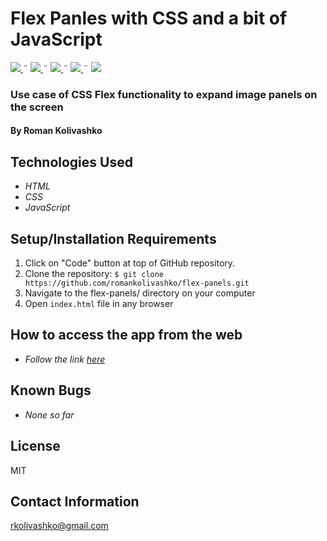 # Flex Panles with CSS and a bit of JavaScript

<html>
<!-- Project Shields -->
    <p align="left">
        <a href="https://github.com/romankolivashko/flex-panels">
            <img src="https://img.shields.io/github/repo-size/romankolivashko/flex-panels?style=plastic">
        </a>
		  ¨
        <a href="https://github.com/romankolivashko/flex-panels/commits/main">
            <img src="https://img.shields.io/github/last-commit/romankolivashko/flex-panels?color=yellow&style=plastic">
        </a>
        ¨
        <a href="https://github.com/romankolivashko/flex-panels/stargazers">
            <img src="https://img.shields.io/github/stars/romankolivashko/flex-panels?color=yellow&style=plastic">
        </a>
        ¨
        <a href="https://github.com/romankolivashko/flex-panels/issues">
           <img src="https://img.shields.io/github/issues/romankolivashko/flex-panels?color=yellow&style=plastic">
        </a>
        ¨
        <a href="https://linkedin.com/in/rkolivashko">
            <img src="https://img.shields.io/badge/-LinkedIn-black.svg?style=plastic&logo=linkedin&colorB=2867B2">
        </a>
    </p> 
</html>

### Use case of CSS Flex functionality to expand image panels on the screen

#### By Roman Kolivashko

## Technologies Used

* _HTML_
* _CSS_
* _JavaScript_

## Setup/Installation Requirements

1. Click on "Code" button at top of GitHub repository. 
2. Clone the repository: `$ git clone https://github.com/romankolivashko/flex-panels.git`
3. Navigate to the flex-panels/ directory on your computer
4. Open `index.html` file in any browser

## How to access the app from the web
* _Follow the link [here](https://awesome-agnesi-e271fd.netlify.app/)_ 
## Known Bugs

* _None so far_

## License
MIT
## Contact Information
rkolivashko@gmail.com
